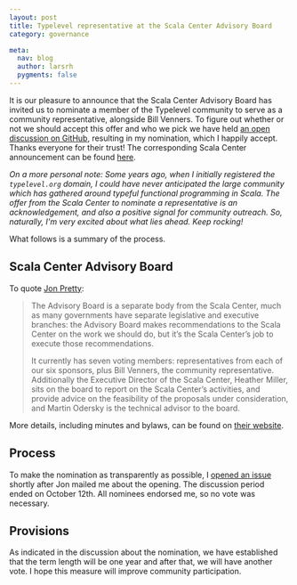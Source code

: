 ```yaml
---
layout: post
title: Typelevel representative at the Scala Center Advisory Board
category: governance

meta:
  nav: blog
  author: larsrh
  pygments: false
---
```


It is our pleasure to announce that the Scala Center Advisory Board has invited us to nominate a member of the Typelevel community to serve as a community representative, alongside Bill Venners.
To figure out whether or not we should accept this offer and who we pick we have held [an open discussion on GitHub](https://github.com/typelevel/general/issues/42), resulting in my nomination, which I happily accept.
Thanks everyone for their trust!
The corresponding Scala Center announcement can be found [here](http://scala-lang.org/blog/2016/10/24/lars-hupel-joins-sc-board.html).

_On a more personal note:
Some years ago, when I initially registered the `typelevel.org` domain, I could have never anticipated the large community which has gathered around typeful functional programming in Scala.
The offer from the Scala Center to nominate a representative is an acknowledgement, and also a positive signal for community outreach.
So, naturally, I'm very excited about what lies ahead.
Keep rocking!_

What follows is a summary of the process.

## Scala Center Advisory Board

To quote [Jon Pretty](http://www.scala-lang.org/blog/2016/05/30/scala-center-advisory-board.html):

> The Advisory Board is a separate body from the Scala Center, much as many governments have separate legislative and executive branches: the Advisory Board makes recommendations to the Scala Center on the work we should do, but it’s the Scala Center’s job to execute those recommendations.
>
> It currently has seven voting members: representatives from each of our six sponsors, plus Bill Venners, the community representative. Additionally the Executive Director of the Scala Center, Heather Miller, sits on the board to report on the Scala Center’s activities, and provide advice on the feasibility of the proposals under consideration, and Martin Odersky is the technical advisor to the board.

More details, including minutes and bylaws, can be found on [their website](https://scala.epfl.ch/).

## Process

To make the nomination as transparently as possible, I [opened an issue](https://github.com/typelevel/general/issues/42) shortly after Jon mailed me about the opening.
The discussion period ended on October 12th.
All nominees endorsed me, so no vote was necessary.

## Provisions

As indicated in the discussion about the nomination, we have established that the term length will be one year and after that, we will have another vote.
I hope this measure will improve community participation.
